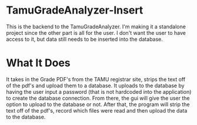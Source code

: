 # TamuGradeAnalyzer-Insert
This is the backend to the TamuGradeAnalyzer. I'm making it a standalone project since the other part is all for the user. I don't want the user to have access to it, but data still needs to be inserted into the database.

# What It Does
It takes in the Grade PDF's from the TAMU registrar site, strips the text off of the pdf's and upload them to a database. 
It uploads to the database by having the user input a password (that is not hardcoded into the application) to create the 
database connection. From there, the gui will give the user the option to upload to the database or not. After that, the
program will strip the text off of the pdf's, record which files were read and then upload the data to the database.
